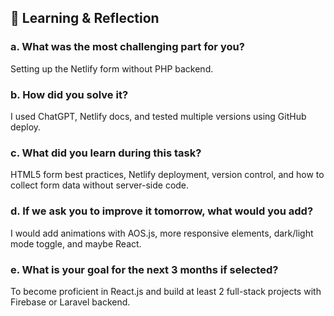 ## 📘 Learning & Reflection

### a. What was the most challenging part for you?
Setting up the Netlify form without PHP backend.

### b. How did you solve it?
I used ChatGPT, Netlify docs, and tested multiple versions using GitHub deploy.

### c. What did you learn during this task?
HTML5 form best practices, Netlify deployment, version control, and how to collect form data without server-side code.

### d. If we ask you to improve it tomorrow, what would you add?
I would add animations with AOS.js, more responsive elements, dark/light mode toggle, and maybe React.

### e. What is your goal for the next 3 months if selected?
To become proficient in React.js and build at least 2 full-stack projects with Firebase or Laravel backend.
